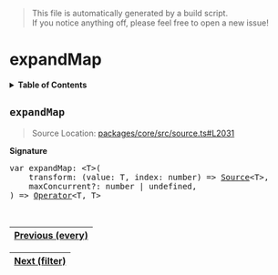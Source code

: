 > This file is automatically generated by a build script.<br>If you notice anything off, please feel free to open a new issue!

# expandMap

<details><summary><b>Table of Contents</b></summary><br>

1. [<code>expandMap</code>](#expandMap)</details>

## <a name="expandMap"></a><code>expandMap</code>

> Source Location: [packages\/core\/src\/source.ts#L2031](..\/..\/packages\/core\/src\/source.ts#L2031)

<b>Signature</b>

<pre>var expandMap: &lt;T&gt;(<br>    transform: (value: T, index: number) =&gt; <a href="../03-api-source/00-Source.md#Source-Interface">Source</a>&lt;T&gt;,<br>    maxConcurrent?: number | undefined,<br>) =&gt; <a href="000-Operator.md#Operator">Operator</a>&lt;T, T&gt;</pre><br>

| [Previous \(every\)](023-every.md#readme) |
| --- |

<div align="right">

| [Next \(filter\)](025-filter.md#readme) |
| --- |
</div>
